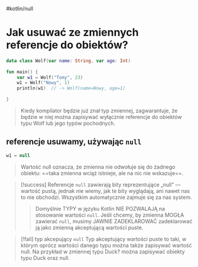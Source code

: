 #kotlin/null


# Jak usuwać ze zmiennych referencje do obiektów?


```kotlin
data class Wolf(var name: String, var age: Int)  
  
fun main() {  
    var w1 = Wolf("Tomy", 23)  
    w1 = Wolf("Nowy", 1)  
    println(w1)  // -> Wolf(name=Nowy, age=1)
  
}
```
> Kiedy kompilator będzie już znał typ zmiennej, zagwarantuje, że będzie w niej można zapisywać wyłącznie referencje do obiektów typu Wolf lub jego typów pochodnych.


## referencje usuwamy, używając `null`
```kotlin
w1 = null
```
> Wartość null oznacza, że zmienna nie odwołuje się do żadnego obiektu: ==taka zmienna wciąż istnieje, ale na nic nie wskazuje==.

>[!success] Referencje `null`
> zawierają bity reprezentujące „null” — wartość pustą, jednak nie wiemy, jak te bity wyglądają, ani nawet nas to nie obchodzi. Wszystkim automatycznie zajmuje się za nas system.
> 
> > Domyślnie TYPY w języku Kotlin NIE POZWALAJĄ na stosowanie wartości `null`.
> > Jeśli chcemy, by zmienna MOGŁA zawierać `null`, musimy JAWNIE ZADEKLAROWAĆ zadeklarować ją jako zmienną akceptującą wartości puste.

>[!fail] typ akcepujący `null`
>Typ akceptujący wartości puste to taki, w którym oprócz wartości danego typu można także zapisywać wartość null. Na przykład w zmiennej typu Duck? można zapisywać obiekty typu Duck oraz null.













